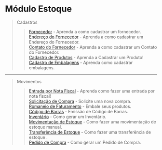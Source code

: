 # Módulo Estoque

> Cadastros
>> [Fornecedor](/modulos/estoque/cadastro/cadastro-fornecedor.md) - Aprenda a como cadastrar um fornecedor.  
>> [Endereço do Fornecedor](/modulos/estoque/cadastro/cadastro-fornecedor/#cadastrando-endereco-do-fornecedor) - Aprenda a como cadastrar um Endereço do Fornecedor.    
>> [Contato do Fornecedor](/modulos/estoque/cadastro/cadastro-fornecedor/#cadastrando-contatos-do-cliente) - Aprenda a como cadastrar um Contato do Fornecedor.  
>> [Cadastro de Produtos](/modulos/estoque/cadastro/cadastro-produto/#estoque) - Aprenda a Cadastrar um Produto!     
>> [Cadastro de Embalagens](/modulos/estoque/cadastro/cadastro-embalagens/#estoque) - Aprenda como cadastrar embalagens.

---

> Movimentos   
>> [Entrada por Nota Fiscal](/modulos/estoque/movimentos/entrada-por-nota-fiscal/#entrada-por-nota-fiscal) - Aprenda como fazer uma entrada por nota fiscal!      
>> [Solicitação de Compra](/modulos/estoque/movimentos/solicitacao-compra.md) - Solicite uma nova compra.  
>> [Romaneio de Faturamento](/modulos/estoque/movimentos/romaneio-faturamento.md) - Embale seus produtos.                                                                   
>> [Código de Barras](/modulos/estoque/movimentos/codigo-barras.md) - Emissão de Código de Barras.      
>> [Inventário](/modulos/estoque/movimentos/inventario/#gerando-inventario) - Como gerar um Inventário.  
>> [Movimentação de Estoque](/modulos/estoque/movimentos/movimentacao-estoque/) - Como fazer uma movimentação de estoque manual.  
>> [Transferência de Estoque](/modulos/estoque/movimentos/transferencia-estoque/) - Como fazer uma transferência de estoque .     
>> [Pedido de Compra](/modulos/estoque/movimentos/pedido-de-compra/#gerando-pedido-de-compra) - Como gerar um Pedido de Compra.
  
